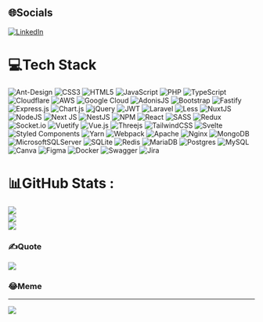 
## 🌐Socials
[![LinkedIn](https://img.shields.io/badge/LinkedIn-%230077B5.svg?logo=linkedin&logoColor=white)](https://linkedin.com/in/nguyenhuuphuoc256) 

# 💻Tech Stack
![Ant-Design](https://img.shields.io/badge/-AntDesign-%230170FE?style=flat-square&logo=ant-design&logoColor=white) ![CSS3](https://img.shields.io/badge/css3-%231572B6.svg?style=flat-square&logo=css3&logoColor=white) ![HTML5](https://img.shields.io/badge/html5-%23E34F26.svg?style=flat-square&logo=html5&logoColor=white) ![JavaScript](https://img.shields.io/badge/javascript-%23323330.svg?style=flat-square&logo=javascript&logoColor=%23F7DF1E) ![PHP](https://img.shields.io/badge/php-%23777BB4.svg?style=flat-square&logo=php&logoColor=white) ![TypeScript](https://img.shields.io/badge/typescript-%23007ACC.svg?style=flat-square&logo=typescript&logoColor=white) ![Cloudflare](https://img.shields.io/badge/Cloudflare-F38020?style=flat-square&logo=Cloudflare&logoColor=white) ![AWS](https://img.shields.io/badge/AWS-%23FF9900.svg?style=flat-square&logo=amazon-aws&logoColor=white) ![Google Cloud](https://img.shields.io/badge/Google%20Cloud-%234285F4.svg?style=flat-square&logo=google-cloud&logoColor=white) ![AdonisJS](https://img.shields.io/badge/adonisjs-%23220052.svg?style=flat-square&logo=adonisjs&logoColor=white) ![Bootstrap](https://img.shields.io/badge/bootstrap-%23563D7C.svg?style=flat-square&logo=bootstrap&logoColor=white) ![Fastify](https://img.shields.io/badge/fastify-%23000000.svg?style=flat-square&logo=fastify&logoColor=white) ![Express.js](https://img.shields.io/badge/express.js-%23404d59.svg?style=flat-square&logo=express&logoColor=%2361DAFB) ![Chart.js](https://img.shields.io/badge/chart.js-F5788D.svg?style=flat-square&logo=chart.js&logoColor=white) ![jQuery](https://img.shields.io/badge/jquery-%230769AD.svg?style=flat-square&logo=jquery&logoColor=white) ![JWT](https://img.shields.io/badge/JWT-black?style=flat-square&logo=JSON%20web%20tokens) ![Laravel](https://img.shields.io/badge/laravel-%23FF2D20.svg?style=flat-square&logo=laravel&logoColor=white) ![Less](https://img.shields.io/badge/less-2B4C80?style=flat-square&logo=less&logoColor=white) ![NuxtJS](https://img.shields.io/badge/Nuxt-black?style=flat-square&logo=nuxt.js&logoColor=white) ![NodeJS](https://img.shields.io/badge/node.js-6DA55F?style=flat-square&logo=node.js&logoColor=white) ![Next JS](https://img.shields.io/badge/Next-black?style=flat-square&logo=next.js&logoColor=white) ![NestJS](https://img.shields.io/badge/nestjs-%23E0234E.svg?style=flat-square&logo=nestjs&logoColor=white) ![NPM](https://img.shields.io/badge/NPM-%23000000.svg?style=flat-square&logo=npm&logoColor=white) ![React](https://img.shields.io/badge/react-%2320232a.svg?style=flat-square&logo=react&logoColor=%2361DAFB) ![SASS](https://img.shields.io/badge/SASS-hotpink.svg?style=flat-square&logo=SASS&logoColor=white) ![Redux](https://img.shields.io/badge/redux-%23593d88.svg?style=flat-square&logo=redux&logoColor=white) ![Socket.io](https://img.shields.io/badge/Socket.io-black?style=flat-square&logo=socket.io&badgeColor=010101) ![Vuetify](https://img.shields.io/badge/Vuetify-1867C0?style=flat-square&logo=vuetify&logoColor=AEDDFF) ![Vue.js](https://img.shields.io/badge/vuejs-%2335495e.svg?style=flat-square&logo=vuedotjs&logoColor=%234FC08D) ![Threejs](https://img.shields.io/badge/threejs-black?style=flat-square&logo=three.js&logoColor=white) ![TailwindCSS](https://img.shields.io/badge/tailwindcss-%2338B2AC.svg?style=flat-square&logo=tailwind-css&logoColor=white) ![Svelte](https://img.shields.io/badge/svelte-%23f1413d.svg?style=flat-square&logo=svelte&logoColor=white) ![Styled Components](https://img.shields.io/badge/styled--components-DB7093?style=flat-square&logo=styled-components&logoColor=white) ![Yarn](https://img.shields.io/badge/yarn-%232C8EBB.svg?style=flat-square&logo=yarn&logoColor=white) ![Webpack](https://img.shields.io/badge/webpack-%238DD6F9.svg?style=flat-square&logo=webpack&logoColor=black) ![Apache](https://img.shields.io/badge/apache-%23D42029.svg?style=flat-square&logo=apache&logoColor=white) ![Nginx](https://img.shields.io/badge/nginx-%23009639.svg?style=flat-square&logo=nginx&logoColor=white) ![MongoDB](https://img.shields.io/badge/MongoDB-%234ea94b.svg?style=flat-square&logo=mongodb&logoColor=white) ![MicrosoftSQLServer](https://img.shields.io/badge/Microsoft%20SQL%20Sever-CC2927?style=flat-square&logo=microsoft%20sql%20server&logoColor=white) ![SQLite](https://img.shields.io/badge/sqlite-%2307405e.svg?style=flat-square&logo=sqlite&logoColor=white) ![Redis](https://img.shields.io/badge/redis-%23DD0031.svg?style=flat-square&logo=redis&logoColor=white) ![MariaDB](https://img.shields.io/badge/MariaDB-003545?style=flat-square&logo=mariadb&logoColor=white) ![Postgres](https://img.shields.io/badge/postgres-%23316192.svg?style=flat-square&logo=postgresql&logoColor=white) ![MySQL](https://img.shields.io/badge/mysql-%2300f.svg?style=flat-square&logo=mysql&logoColor=white) ![Canva](https://img.shields.io/badge/Canva-%2300C4CC.svg?style=flat-square&logo=Canva&logoColor=white) 	![Figma](https://img.shields.io/badge/figma-%23F24E1E.svg?style=flat-square&logo=figma&logoColor=white) ![Docker](https://img.shields.io/badge/docker-%230db7ed.svg?style=flat-square&logo=docker&logoColor=white) ![Swagger](https://img.shields.io/badge/-Swagger-%23Clojure?style=flat-square&logo=swagger&logoColor=white) ![Jira](https://img.shields.io/badge/jira-%230A0FFF.svg?style=flat-square&logo=jira&logoColor=white)
# 📊GitHub Stats :
![](https://github-readme-stats.vercel.app/api?username=hphuoc256&theme=radical&hide_border=false&include_all_commits=false&count_private=false)<br/>
![](https://github-readme-streak-stats.herokuapp.com/?user=hphuoc256&theme=radical&hide_border=false)<br/>
![](https://github-readme-stats.vercel.app/api/top-langs/?username=hphuoc256&theme=radical&hide_border=false&include_all_commits=false&count_private=false&layout=compact)

### ✍️Quote
![](https://quotes-github-readme.vercel.app/api?type=horizontal&theme=radical)

### 😂Meme

---
[![](https://visitcount.itsvg.in/api?id=hphuoc256&icon=0&color=0)](https://visitcount.itsvg.in)
